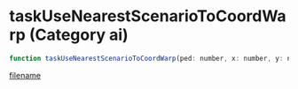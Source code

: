 # taskUseNearestScenarioToCoordWarp (Category ai)

```js
function taskUseNearestScenarioToCoordWarp(ped: number, x: number, y: number, z: number, radius: number, p5: number): void
```

[filename](taskUseNearestScenarioToCoordWarp_m.md ':include')